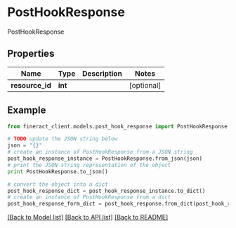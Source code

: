 # PostHookResponse

PostHookResponse

## Properties

Name | Type | Description | Notes
------------ | ------------- | ------------- | -------------
**resource_id** | **int** |  | [optional] 

## Example

```python
from fineract_client.models.post_hook_response import PostHookResponse

# TODO update the JSON string below
json = "{}"
# create an instance of PostHookResponse from a JSON string
post_hook_response_instance = PostHookResponse.from_json(json)
# print the JSON string representation of the object
print PostHookResponse.to_json()

# convert the object into a dict
post_hook_response_dict = post_hook_response_instance.to_dict()
# create an instance of PostHookResponse from a dict
post_hook_response_form_dict = post_hook_response.from_dict(post_hook_response_dict)
```
[[Back to Model list]](../README.md#documentation-for-models) [[Back to API list]](../README.md#documentation-for-api-endpoints) [[Back to README]](../README.md)


